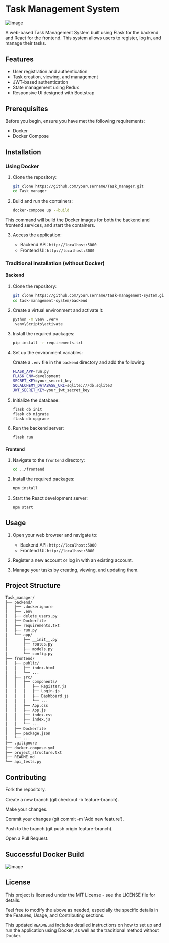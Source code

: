 # Task Management System

![image](https://github.com/bright789/Task_manager/assets/22407572/43aba94d-628a-4d1c-ad19-119438b29801)

A web-based Task Management System built using Flask for the backend and React for the frontend. This system allows users to register, log in, and manage their tasks.

## Features

- User registration and authentication
- Task creation, viewing, and management
- JWT-based authentication
- State management using Redux
- Responsive UI designed with Bootstrap

## Prerequisites

Before you begin, ensure you have met the following requirements:

- Docker
- Docker Compose

## Installation

### Using Docker

1. Clone the repository:

    ```sh
    git clone https://github.com/yourusername/Task_manager.git 
    cd Task_manager
    ```

2. Build and run the containers:

    ```sh
    docker-compose up --build
    ```

This command will build the Docker images for both the backend and frontend services, and start the containers.

3. Access the application:

    - Backend API: `http://localhost:5000`
    - Frontend UI: `http://localhost:3000`

### Traditional Installation (without Docker)

#### Backend

1. Clone the repository:

    ```sh
    git clone https://github.com/yourusername/task-management-system.git
    cd task-management-system/backend
    ```

2. Create a virtual environment and activate it:

    ```sh
    python -m venv .venv
    .venv\Scripts\activate
    ```

3. Install the required packages:

    ```sh
    pip install -r requirements.txt
    ```

4. Set up the environment variables:

    Create a `.env` file in the `backend` directory and add the following:

    ```sh
    FLASK_APP=run.py
    FLASK_ENV=development
    SECRET_KEY=your_secret_key
    SQLALCHEMY_DATABASE_URI=sqlite:///db.sqlite3
    JWT_SECRET_KEY=your_jwt_secret_key
    ```

5. Initialize the database:

    ```sh
    flask db init
    flask db migrate
    flask db upgrade
    ```

6. Run the backend server:

    ```sh
    flask run
    ```

#### Frontend

1. Navigate to the `frontend` directory:

    ```sh
    cd ../frontend
    ```

2. Install the required packages:

    ```sh
    npm install
    ```

3. Start the React development server:

    ```sh
    npm start
    ```

## Usage

1. Open your web browser and navigate to:
   - Backend API: `http://localhost:5000`
   - Frontend UI: `http://localhost:3000`

2. Register a new account or log in with an existing account.
3. Manage your tasks by creating, viewing, and updating them.

## Project Structure

```sh
Task_manager/
├── backend/
│   ├── .dockerignore
│   ├── .env
│   ├── delete_users.py
│   ├── Dockerfile
│   ├── requirements.txt
│   ├── run.py
│   └── app/
│       ├── __init__.py
│       ├── routes.py
│       ├── models.py
│       └── config.py
├── frontend/
│   ├── public/
│   │   ├── index.html
│   │   └── ...
│   ├── src/
│   │   ├── components/
│   │   │   ├── Register.js
│   │   │   ├── Login.js
│   │   │   ├── Dashboard.js
│   │   │   └── ...
│   │   ├── App.css
│   │   ├── App.js
│   │   ├── index.css
│   │   ├── index.js
│   │   └── ...
│   ├── Dockerfile
│   ├── package.json
│   └── ...
├── .gitignore
├── docker-compose.yml
├── project_structure.txt
├── README.md
└── api_tests.py
```

## Contributing
Fork the repository.

Create a new branch (git checkout -b feature-branch).

Make your changes.

Commit your changes (git commit -m 'Add new feature').

Push to the branch (git push origin feature-branch).

Open a Pull Request.

## Successful Docker Build

![image](https://github.com/bright789/Task_manager/assets/22407572/aee85ee9-4336-4f86-84ed-e83ccf94bbb2)

## License
This project is licensed under the MIT License - see the LICENSE file for details.

Feel free to modify the above as needed, especially the specific details in the Features, Usage, and Contributing sections.

This updated `README.md` includes detailed instructions on how to set up and run the application using Docker, as well as the traditional method without Docker.

